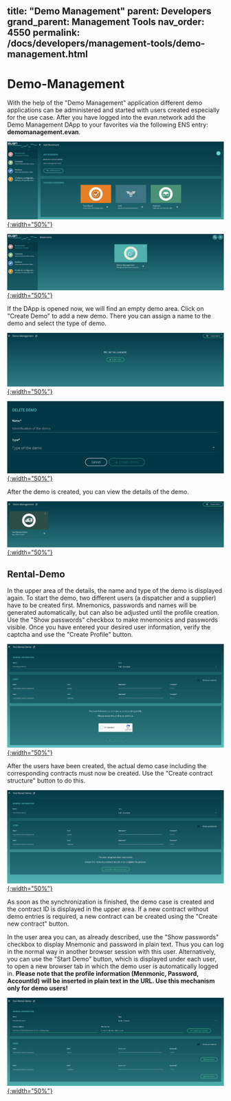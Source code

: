 title: "Demo Management"
parent: Developers
grand_parent: Management Tools
nav_order: 4550
permalink: /docs/developers/management-tools/demo-management.html
---

# Demo-Management

With the help of the "Demo Management" application different demo applications can be administered and started with users created especially for the use case. After you have logged into the evan.network add the Demo Management DApp to your favorites via the following ENS entry: **demomanagement.evan**.

[![Finished](/docs/4000_developers/4500_management-tools/img/demo-management-1.ens-address.png){:width="50%"}](/docs/4000_developers/4500_management-tools/img/demo-management-1.ens-address.png)

[![Finished](/docs/4000_developers/4500_management-tools/img/demo-management-2.favorites.png){:width="50%"}](/docs/4000_developers/4500_management-tools/img/demo-management-2.favorites.png)


If the DApp is opened now, we will find an empty demo area. Click on "Create Demo" to add a new demo. There you can assign a name to the demo and select the type of demo.

[![Finished](/docs/4000_developers/4500_management-tools/img/demo-management-3.empty.png){:width="50%"}](/docs/4000_developers/4500_management-tools/img/demo-management-3.empty.png)

[![Finished](/docs/4000_developers/4500_management-tools/img/demo-management-4.create-demo.png){:width="50%"}](/docs/4000_developers/4500_management-tools/img/demo-management-4.create-demo.png)

After the demo is created, you can view the details of the demo.

[![Finished](/docs/4000_developers/4500_management-tools/img/demo-management-5.overview.png){:width="50%"}](/docs/4000_developers/4500_management-tools/img/demo-management-5.overview.png)


## Rental-Demo

In the upper area of the details, the name and type of the demo is displayed again. To start the demo, two different users (a dispatcher and a supplier) have to be created first. Mnemonics, passwords and names will be generated automatically, but can also be adjusted until the profile creation. Use the "Show passwords" checkbox to make mnemonics and passwords visible. Once you have entered your desired user information, verify the captcha and use the "Create Profile" button.

[![Finished](/docs/4000_developers/4500_management-tools/img/demo-management-6.rental-users-create.png){:width="50%"}](/docs/4000_developers/4500_management-tools/img/demo-management-6.rental-users-create.png)

After the users have been created, the actual demo case including the corresponding contracts must now be created. Use the "Create contract structure" button to do this.

[![Finished](/docs/4000_developers/4500_management-tools/img/demo-management-7.rental-create-contracts.png){:width="50%"}](/docs/4000_developers/4500_management-tools/img/demo-management-7.rental-create-contracts.png)

As soon as the synchronization is finished, the demo case is created and the contract ID is displayed in the upper area. If a new contract without demo entries is required, a new contract can be created using the "Create new contract" button.

In the user area you can, as already described, use the "Show passwords" checkbox to display Mnemonic and password in plain text. Thus you can log in the normal way in another browser session with this user. Alternatively, you can use the "Start Demo" button, which is displayed under each user, to open a new browser tab in which the demo user is automatically logged in. **Please note that the profile information (Menmonic, Password, AccountId) will be inserted in plain text in the URL. Use this mechanism only for demo users!**

[![Finished](/docs/4000_developers/4500_management-tools/img/demo-management-8.rental-finished.png){:width="50%"}](/docs/4000_developers/4500_management-tools/img/demo-management-8.rental-finished.png)
